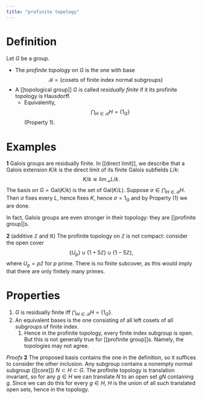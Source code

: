 ```yaml
---
title: "profinite topology"
---
```


# Definition
Let $G$ be a group. 
- The *profinite topology* on $G$ is the one with base $$\mathcal{B}=\{\text{cosets of finite index normal subgroups}\}$$
- A [[topological group]] $G$ is called *residually finite* if it its profinite topology is Hausdorff. 
	- Equivalently, $$\bigcap_{H\in\mathcal{B}}H=\{1_G\}$$ (Property 1).

# Examples
**1**
Galois groups are residually finite. In [[direct limit]], we describe that a Galois extension $K/k$ is the direct limit of its finite Galois subfields $L/k$: $$K/k\cong\lim_\to L/k.$$ The basis on $G=\text{Gal}(K/k)$ is the set of $\text{Gal}(K/L)$. Suppose $\sigma\in\bigcap_{H\in\mathcal{B}}H$. Then $\sigma$ fixes every $L$, hence fixes $K$, hence $\sigma=1_G$ and by Property (1) we are done.

In fact, Galois groups are even stronger in their topology: they are [[profinite group]]s.

**2** (additive $\mathbb{Z}$ and $\mathbb{R}$)
The profinite topology on $\mathbb{Z}$ is not compact: consider the open cover $$\{U_p\}\cup \{1+5\mathbb{Z}\}\cup \{1-5\mathbb{Z}\},$$ where $U_p=p\mathbb{Z}$ for $p$ prime. There is no finite subcover, as this would imply that there are only finitely many primes.



# Properties
1. $G$ is residually finite iff $\bigcap_{H\in\mathcal{B}}H=\{1_G\}$.
2. An equivalent bases is the one consisting of all left cosets of all subgroups of finite index.
	1. Hence in the profinite topology, every finite index subgroup is open. But this is not generally true for [[profinite group]]s. Namely, the topologies may not agree.

*Proofs*
**2**
The proposed basis contains the one in the definition, so it suffices to consider the other inclusion. Any subgroup contains a nonempty normal subgroup ([[core]]) $N\subset H\subset G$. The profinite topology is translation invariant, so for any $g\in H$ we can translate $N$ to an open set $gN$ containing $g$. Since we can do this for every $g\in H$, $H$ is the union of all such translated open sets, hence in the topology.